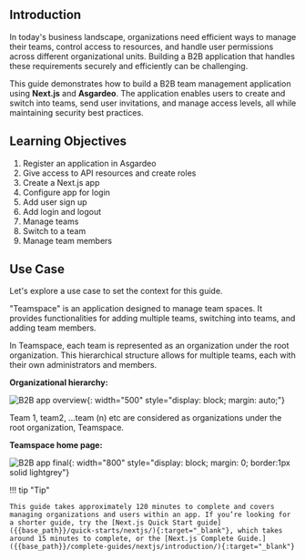 
## Introduction

In today's business landscape, organizations need efficient ways to manage their teams, control access to resources, and handle user permissions across different organizational units. Building a B2B application that handles these requirements securely and efficiently can be challenging.

This guide demonstrates how to build a B2B team management application using **Next.js** and **Asgardeo**. The application enables users to create and switch into teams, send user invitations, and manage access levels, all while maintaining security best practices.

## Learning Objectives

1. Register an application in Asgardeo
2. Give access to API resources and create roles
3. Create a Next.js app
4. Configure app for login
5. Add user sign up
5. Add login and logout 
7. Manage teams
8. Switch to a team
8. Manage team members

## Use Case

Let's explore a use case to set the context for this guide.

"Teamspace" is an application designed to manage team spaces. It provides functionalities for adding multiple teams, switching into teams, and adding team members.

In Teamspace, each team is represented as an organization under the root organization. This hierarchical structure allows for multiple teams, each with their own administrators and members.

**Organizational hierarchy:**

![B2B app overview]({{base_path}}/assets/img/complete-guides/nextjs-b2b/image1.png){: width="500" style="display: block; margin: auto;"}

Team 1, team2, ...team (n) etc are considered as organizations under the root organization, Teamspace.

**Teamspace home page:**

![B2B app final]({{base_path}}/assets/img/complete-guides/nextjs-b2b/image2.png){: width="800" style="display: block; margin: 0; border:1px solid lightgrey"}

!!! tip "Tip"
    
    This guide takes approximately 120 minutes to complete and covers managing organizations and users within an app. If you’re looking for a shorter guide, try the [Next.js Quick Start guide]({{base_path}}/quick-starts/nextjs/){:target="_blank"}, which takes around 15 minutes to complete, or the [Next.js Complete Guide.]({{base_path}}/complete-guides/nextjs/introduction/){:target="_blank"}
